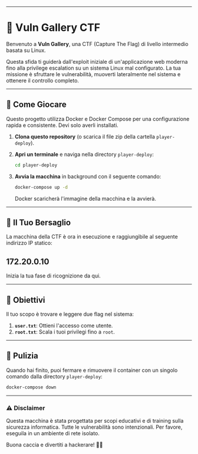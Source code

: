 
-----

# 🚩 Vuln Gallery CTF

 Benvenuto a **Vuln Gallery**, una CTF (Capture The Flag) di livello intermedio basata su Linux.

Questa sfida ti guiderà dall'exploit iniziale di un'applicazione web moderna fino alla privilege escalation su un sistema Linux mal configurato. La tua missione è sfruttare le vulnerabilità, muoverti lateralmente nel sistema e ottenere il controllo completo.

-----

## 🚀 Come Giocare

Questo progetto utilizza Docker e Docker Compose per una configurazione rapida e consistente. Devi solo averli installati.

1.  **Clona questo repository** (o scarica il file zip della cartella `player-deploy`).

2.  **Apri un terminale** e naviga nella directory `player-deploy`:

    ```bash
    cd player-deploy
    ```

3.  **Avvia la macchina** in background con il seguente comando:

    ```bash
    docker-compose up -d
    ```

    Docker scaricherà l'immagine della macchina e la avvierà.

-----

## 🎯 Il Tuo Bersaglio

La macchina della CTF è ora in esecuzione e raggiungibile al seguente indirizzo IP statico:

## 172.20.0.10

Inizia la tua fase di ricognizione da qui.

-----

## 🏁 Obiettivi

Il tuo scopo è trovare e leggere due flag nel sistema:

1.  **`user.txt`**: Ottieni l'accesso come utente.
2.  **`root.txt`**: Scala i tuoi privilegi fino a `root`.

-----

## 🧹 Pulizia

Quando hai finito, puoi fermare e rimuovere il container con un singolo comando dalla directory `player-deploy`:

```bash
docker-compose down
```

-----

### ⚠️ Disclaimer

Questa macchina è stata progettata per scopi educativi e di training sulla sicurezza informatica. Tutte le vulnerabilità sono intenzionali. Per favore, eseguila in un ambiente di rete isolato.

Buona caccia e divertiti a hackerare\! 🕵️‍♂️

